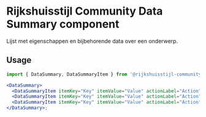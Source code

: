 <!-- @license CC0-1.0 -->

# Rijkshuisstijl Community Data Summary component

Lijst met eigenschappen en bijbehorende data over een onderwerp.

## Usage

```jsx
import { DataSummary, DataSummaryItem } from '@rijkshuisstijl-community/components-react';

<DataSummary>
  <DataSummaryItem itemKey="Key" itemValue="Value" actionLabel="Action" href="/action" />
  <DataSummaryItem itemKey="Key" itemValue="Value" actionLabel="Action" href="/action" />
  <DataSummaryItem itemKey="Key" itemValue="Value" actionLabel="Action" href="/action" />
</DataSummary>;
```
